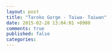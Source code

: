 ```yaml
---
layout: post
title: "Taroko Gorge - Taiwa- Taiwan"
date: 2015-02-28 13:04:01 +0900
comments: true
published: false
categories: 
---
```

